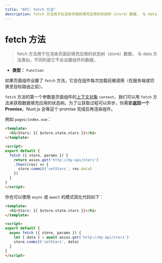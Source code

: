 ```yaml
---
title: "API: fetch 方法"
description: fetch 方法用于在渲染页面前填充应用的状态树（store）数据， 与 data 方法类似，不同的是它不会设置组件的数据。
---
```


# fetch 方法

> fetch 方法用于在渲染页面前填充应用的状态树（store）数据， 与 data 方法类似，不同的是它不会设置组件的数据。

- **类型：** `Function`

如果页面组件设置了 `fetch` 方法，它会在组件每次加载前被调用（在服务端或切换至目标路由之前）。

`fetch` 方法的第一个参数是页面组件的[上下文对象](/api/#上下文对象) `context`，我们可以用 `fetch` 方法来获取数据填充应用的状态树。为了让获取过程可以异步，你需要**返回一个 Promise**，Nuxt.js 会等这个 promise 完成后再渲染组件。

例如 `pages/index.vue`：
```html
<template>
  <h1>Stars: {{ $store.state.stars }}</h1>
</template>

<script>
export default {
  fetch ({ store, params }) {
    return axios.get('http://my-api/stars')
    .then((res) => {
      store.commit('setStars', res.data)
    })
  }
}
</script>
```

你也可以使用 `async` 或 `await` 的模式简化代码如下：

```html
<template>
  <h1>Stars: {{ $store.state.stars }}</h1>
</template>

<script>
export default {
  async fetch ({ store, params }) {
    let { data } = await axios.get('http://my-api/stars')
    store.commit('setStars', data)
  }
}
</script>
```
